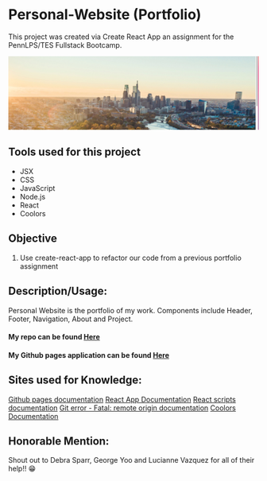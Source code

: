 # Personal-Website (Portfolio)

This project was created via Create React App an assignment for the PennLPS/TES Fullstack Bootcamp.

<img src= "Portfolio screenshot.jpg">


## Tools used for this project
- JSX
- CSS
- JavaScript
- Node.js
- React
- Coolors 


## Objective
1.	Use create-react-app to refactor our code from a previous portfolio assignment


## Description/Usage: 
Personal Website is the portfolio of my work.  Components include Header, Footer, Navigation, About and Project.


#### My repo can be found [Here](https://github.com/bmralph87/personal-website)

#### My Github pages application can be found [Here](https://bmralph87.github.io/personal-website/)


## Sites used for Knowledge:

[Github pages documentation](https://www.npmjs.com/package/gh-pages)
[React App Documentation](https://reactjs.org/docs/create-a-new-react-app.html)
[React scripts documentation](https://yarnpkg.com/package/react-scripts)
[Git error - Fatal: remote origin documentation](https://www.datree.io/resources/git-error-fatal-remote-origin-already-exists)
[Coolors Documentation](https://coolors.co/177e89-106575-084c61-db3a34-ffc857-323031)



## Honorable Mention:

Shout out to Debra Sparr, George Yoo and Lucianne Vazquez for all of their help!! 😁

